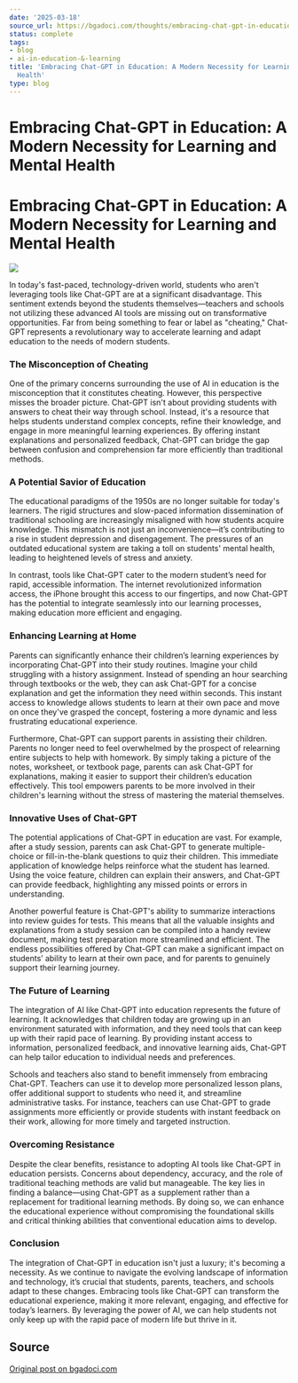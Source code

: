 ```yaml
---
date: '2025-03-18'
source_url: https://bgadoci.com/thoughts/embracing-chat-gpt-in-education-a-modern-necessity-for-learning-and-mental-health
status: complete
tags:
- blog
- ai-in-education-&-learning
title: 'Embracing Chat-GPT in Education: A Modern Necessity for Learning and Mental
  Health'
type: blog
---
```


# Embracing Chat-GPT in Education: A Modern Necessity for Learning and Mental Health

# Embracing Chat-GPT in Education: A Modern Necessity for Learning and Mental Health

![](images/b470b2a5-9379-4403-8c3b-4a3ec47eadde+1.png)

In today's fast-paced, technology-driven world, students who aren't leveraging tools like Chat-GPT are at a significant disadvantage. This sentiment extends beyond the students themselves—teachers and schools not utilizing these advanced AI tools are missing out on transformative opportunities. Far from being something to fear or label as "cheating," Chat-GPT represents a revolutionary way to accelerate learning and adapt education to the needs of modern students.

### The Misconception of Cheating

One of the primary concerns surrounding the use of AI in education is the misconception that it constitutes cheating. However, this perspective misses the broader picture. Chat-GPT isn't about providing students with answers to cheat their way through school. Instead, it's a resource that helps students understand complex concepts, refine their knowledge, and engage in more meaningful learning experiences. By offering instant explanations and personalized feedback, Chat-GPT can bridge the gap between confusion and comprehension far more efficiently than traditional methods.

### A Potential Savior of Education

The educational paradigms of the 1950s are no longer suitable for today's learners. The rigid structures and slow-paced information dissemination of traditional schooling are increasingly misaligned with how students acquire knowledge. This mismatch is not just an inconvenience—it’s contributing to a rise in student depression and disengagement. The pressures of an outdated educational system are taking a toll on students' mental health, leading to heightened levels of stress and anxiety.

In contrast, tools like Chat-GPT cater to the modern student’s need for rapid, accessible information. The internet revolutionized information access, the iPhone brought this access to our fingertips, and now Chat-GPT has the potential to integrate seamlessly into our learning processes, making education more efficient and engaging.

### Enhancing Learning at Home

Parents can significantly enhance their children’s learning experiences by incorporating Chat-GPT into their study routines. Imagine your child struggling with a history assignment. Instead of spending an hour searching through textbooks or the web, they can ask Chat-GPT for a concise explanation and get the information they need within seconds. This instant access to knowledge allows students to learn at their own pace and move on once they've grasped the concept, fostering a more dynamic and less frustrating educational experience.

Furthermore, Chat-GPT can support parents in assisting their children. Parents no longer need to feel overwhelmed by the prospect of relearning entire subjects to help with homework. By simply taking a picture of the notes, worksheet, or textbook page, parents can ask Chat-GPT for explanations, making it easier to support their children’s education effectively. This tool empowers parents to be more involved in their children's learning without the stress of mastering the material themselves.

### Innovative Uses of Chat-GPT

The potential applications of Chat-GPT in education are vast. For example, after a study session, parents can ask Chat-GPT to generate multiple-choice or fill-in-the-blank questions to quiz their children. This immediate application of knowledge helps reinforce what the student has learned. Using the voice feature, children can explain their answers, and Chat-GPT can provide feedback, highlighting any missed points or errors in understanding.

Another powerful feature is Chat-GPT's ability to summarize interactions into review guides for tests. This means that all the valuable insights and explanations from a study session can be compiled into a handy review document, making test preparation more streamlined and efficient. The endless possibilities offered by Chat-GPT can make a significant impact on students’ ability to learn at their own pace, and for parents to genuinely support their learning journey.

### The Future of Learning

The integration of AI like Chat-GPT into education represents the future of learning. It acknowledges that children today are growing up in an environment saturated with information, and they need tools that can keep up with their rapid pace of learning. By providing instant access to information, personalized feedback, and innovative learning aids, Chat-GPT can help tailor education to individual needs and preferences.

Schools and teachers also stand to benefit immensely from embracing Chat-GPT. Teachers can use it to develop more personalized lesson plans, offer additional support to students who need it, and streamline administrative tasks. For instance, teachers can use Chat-GPT to grade assignments more efficiently or provide students with instant feedback on their work, allowing for more timely and targeted instruction.

### Overcoming Resistance

Despite the clear benefits, resistance to adopting AI tools like Chat-GPT in education persists. Concerns about dependency, accuracy, and the role of traditional teaching methods are valid but manageable. The key lies in finding a balance—using Chat-GPT as a supplement rather than a replacement for traditional learning methods. By doing so, we can enhance the educational experience without compromising the foundational skills and critical thinking abilities that conventional education aims to develop.

### Conclusion

The integration of Chat-GPT in education isn't just a luxury; it's becoming a necessity. As we continue to navigate the evolving landscape of information and technology, it’s crucial that students, parents, teachers, and schools adapt to these changes. Embracing tools like Chat-GPT can transform the educational experience, making it more relevant, engaging, and effective for today’s learners. By leveraging the power of AI, we can help students not only keep up with the rapid pace of modern life but thrive in it.

## Source
[Original post on bgadoci.com](https://bgadoci.com/thoughts/embracing-chat-gpt-in-education-a-modern-necessity-for-learning-and-mental-health)